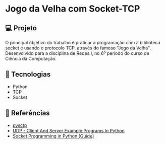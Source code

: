 # Jogo da Velha com Socket-TCP

## 💻 Projeto
O principal objetivo do trabalho é praticar a programação com a biblioteca socket e usando o protocolo TCP, através do famoso "Jogo da Velha". Desenvolvido para a disciplina de Redes I, no 6º período do curso de Ciência da Computação.

## 🚀 Tecnologias

- Python
- TCP
- Socket

## 📖 Referências

- [pysctp](https://github.com/P1sec/pysctp)
- [UDP - Client And Server Example Programs In Python](https://pythontic.com/modules/socket/udp-client-server-example)
- [Socket Programming in Python (Guide)](https://realpython.com/python-sockets/)
